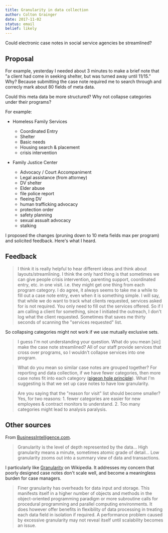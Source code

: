 ```yaml
---
title: Granularity in data collection
author: Colton Grainger
date: 2017-11-02
status: email
belief: likely
---
```


Could electronic case notes in social service agencies be streamlined?

## Proposal
For example, yesterday I needed about 3 minutes to make a brief note that "a client had come in seeking shelter, but was turned away until 11/15." Why? Because submitting the case note required me to search through and correcly mark about 80 fields of meta data.

Could this meta data be more structured? Why not collapse categories under their programs? 

For example:

- Homeless Family Services
	- Coordinated Entry
	- Shelter
	- Basic needs
	- Housing search & placement
	- crisis intervention

- Family Justice Center
	- Advocacy / Court Accompaniment
	- Legal assistance (from attorney)
	- DV shelter
	- Elder abuse
	- file police report
	- fleeing DV
	- human trafficking advocacy
	- protection order
	- safety planning
	- sexual assualt advocacy
	- stalking

I proposed the changes (pruning down to 10 meta fields max per program) and solicited feedback. Here's what I heard.

## Feedback
> I think it is really helpful to hear different ideas and think about layouts/streamlining. I think the only hard thing is that sometimes we can give people crisis intervention, parenting support, coordinated entry, etc. in one visit. i.e. they might get one thing from each program category.
> I do agree, it always seems to take me a while to fill out a case note entry, even when it is something simple. I will say, that while we do want to track what clients requested, services asked for is not required. You only need to fill out the services offered. So if I am calling a client for something, since I initiated the outreach, I don't log what the client requested. Sometimes that saves me thirty seconds of scanning the "services requested" list.

So collapsing categories might not work if we use mutually exclusive sets.

> I guess I'm not understanding your question. What do you mean [sic] make the case note streamlined? All of our staff provide services that cross over programs, so I wouldn't collapse services into one program. 

> What do you mean so similar case notes are grouped together?
For reporting and data collection, if we have fewer categories, then more case notes fit into each category ([pigeon hole principle](https://en.wikipedia.org/wiki/Pigeonhole_principle)). What I'm suggesting is that we set up case notes to have low granularity.

> Are you saying that the "reason for visit" list should become smaller? 
Yes, for two reasons: 1. fewer categories are easier for new employees & contract monitors to understand. 2. Too many categories might lead to analysis paralysis. 

## Other sources
From [BusinessIntelligence.com](https://businessintelligence.com/dictionary/granularity/).
> Granularity is the level of depth represented by the data... High granularity means a minute, sometimes atomic grade of detail... Low granularity zooms out into a summary view of data and transactions.

I particularly like [Granularity](https://en.wikipedia.org/wiki/Granularity) on Wikipedia. It addresses my concern that poorly designed case notes don't scale well, and become a meaningless burden for case managers.
> Finer granularity has overheads for data input and storage. This manifests itself in a higher number of objects and methods in the object-oriented programming paradigm or more subroutine calls for procedural programming and parallel computing environments. It does however offer benefits in flexibility of data processing in treating each data field in isolation if required. A performance problem caused by excessive granularity may not reveal itself until scalability becomes an issue.

